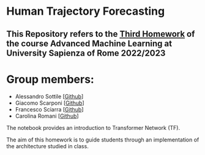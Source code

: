 # Human Trajectory Forecasting

This Repository refers to the [Third Homework](https://github.com/FraLuca/TF4AML) of the course Advanced Machine Learning at University Sapienza of Rome 2022/2023
---

# Group members:
* Alessandro Sottile [[Github](https://github.com/Sottix99)]
* Giacomo Scarponi [[Github]()]
* Francesco Sciarra [[Github](https://github.com/Sottix99)]
* Carolina Romani [[Github](https://github.com/Sottix99)]

The notebook provides an introduction to Transformer Network (TF).

The aim of this homework is to guide students through an implementation of the architecture studied in class.
